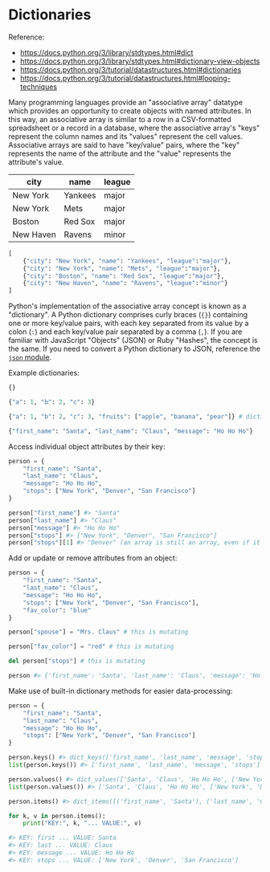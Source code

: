 # Dictionaries

Reference:

  + https://docs.python.org/3/library/stdtypes.html#dict
  + https://docs.python.org/3/library/stdtypes.html#dictionary-view-objects
  + https://docs.python.org/3/tutorial/datastructures.html#dictionaries
  + https://docs.python.org/3/tutorial/datastructures.html#looping-techniques

Many programming languages provide an "associative array" datatype  which provides an opportunity to create objects with named attributes. In this way, an associative array is similar to a row in a CSV-formatted spreadsheet or a record in a database, where the associative array's "keys" represent the column names and its "values" represent the cell values. Associative arrays are said to have "key/value" pairs, where the "key" represents the name of the attribute and the "value" represents the attribute's value.

city | name | league
--- | --- | ---
New York | Yankees | major
New York | Mets | major
Boston | Red Sox | major
New Haven | Ravens | minor

```python
[
    {"city": "New York", "name": "Yankees", "league":"major"},
    {"city": "New York", "name": "Mets", "league":"major"},
    {"city": "Boston", "name": "Red Sox", "league":"major"},
    {"city": "New Haven", "name": "Ravens", "league":"minor"}
]
```

Python's implementation of the associative array concept is known as a "dictionary". A Python dictionary comprises curly braces (`{}`) containing one or more key/value pairs, with each key separated from its value by a colon (`:`) and each key/value pair separated by a comma (`,`). If you are familiar with JavaScript "Objects" (JSON) or Ruby "Hashes", the concept is the same. If you need to convert a Python dictionary to JSON, reference the [`json` module](../modules/json.md).

Example dictionaries:

```python
{}

{"a": 1, "b": 2, "c": 3}

{"a": 1, "b": 2, "c": 3, "fruits": ["apple", "banana", "pear"]} # dictionaries can contain lists, or even other nested dictionaries

{"first_name": "Santa", "last_name": "Claus", "message": "Ho Ho Ho"}
```

Access individual object attributes by their key:

```python
person = {
    "first_name": "Santa",
    "last_name": "Claus",
    "message": "Ho Ho Ho",
    "stops": ["New York", "Denver", "San Francisco"]
}

person["first_name"] #> "Santa"
person["last_name"] #> "Claus"
person["message"] #> "Ho Ho Ho"
person["stops"] #> ["New York", "Denver", "San Francisco"]
person["stops"][1] #> "Denver" (an array is still an array, even if it exists inside a dictionary!)
```

Add or update or remove attributes from an object:

```python
person = {
    "first_name": "Santa",
    "last_name": "Claus",
    "message": "Ho Ho Ho",
    "stops": ["New York", "Denver", "San Francisco"],
    "fav_color": "blue"
}

person["spouse"] = "Mrs. Claus" # this is mutating

person["fav_color"] = "red" # this is mutating

del person["stops"] # this is mutating

person #> {'first_name': 'Santa', 'last_name': 'Claus', 'message': 'Ho Ho Ho', 'spouse': 'Mrs. Claus', 'fav_color': 'red' }
```

Make use of built-in dictionary methods for easier data-processing:

```python
person = {
    "first_name": "Santa",
    "last_name": "Claus",
    "message": "Ho Ho Ho",
    "stops": ["New York", "Denver", "San Francisco"]
}

person.keys() #> dict_keys(['first_name', 'last_name', 'message', 'stops'])
list(person.keys()) #> ['first_name', 'last_name', 'message', 'stops']

person.values() #> dict_values(['Santa', 'Claus', 'Ho Ho Ho', ['New York', 'Denver', 'San Francisco']])
list(person.values()) #> ['Santa', 'Claus', 'Ho Ho Ho', ['New York', 'Denver', 'San Francisco']]

person.items() #> dict_items([('first_name', 'Santa'), ('last_name', 'Claus'), ('message', 'Ho Ho Ho'), ('stops', ['New York', 'Denver', 'San Francisco'])])

for k, v in person.items():
    print("KEY:", k, "... VALUE:", v)

#> KEY: first ... VALUE: Santa
#> KEY: last ... VALUE: Claus
#> KEY: message ... VALUE: Ho Ho Ho
#> KEY: stops ... VALUE: ['New York', 'Denver', 'San Francisco']
```
